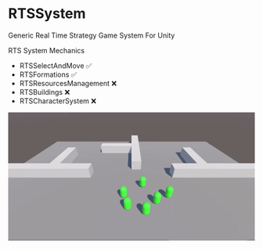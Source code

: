 # RTSSystem

Generic Real Time Strategy Game System For Unity 

RTS System Mechanics


- RTSSelectAndMove            ✅
- RTSFormations               ✅
- RTSResourcesManagement      ❌
- RTSBuildings                ❌
- RTSCharacterSystem          ❌

![](https://github.com/BK-97/RTSSystem/blob/main/Recordings/Formations.gif)
